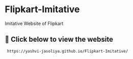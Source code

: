 # Flipkart-Imitative
Imitative Website of Flipkart

  ## 🔗 Click below to view the website</b>

```bash
 https://yashvi-jasoliya.github.io/Flipkart-Imitative/
```
